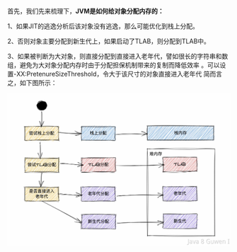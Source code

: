 首先，我们先来梳理下，**JVM是如何给对象分配内存的：** 

1、如果JIT的逃逸分析后该对象没有逃逸，那么可能优化到栈上分配。

2、否则对象主要分配到新生代上，如果启动了TLAB，则分配到TLAB中。 

3、如果被判断为大对象，则直接分配到直接进入老年代，譬如很长的字符串和数组，避免为大对象分配内存时由于分配担保机制带来的复制而降低效率 。可以设置-XX:PretenureSizeThreshold，令大于该尺寸的对象直接进入老年代 简而言之，如下图所示：

 ![image.png](assets/image.png)

 